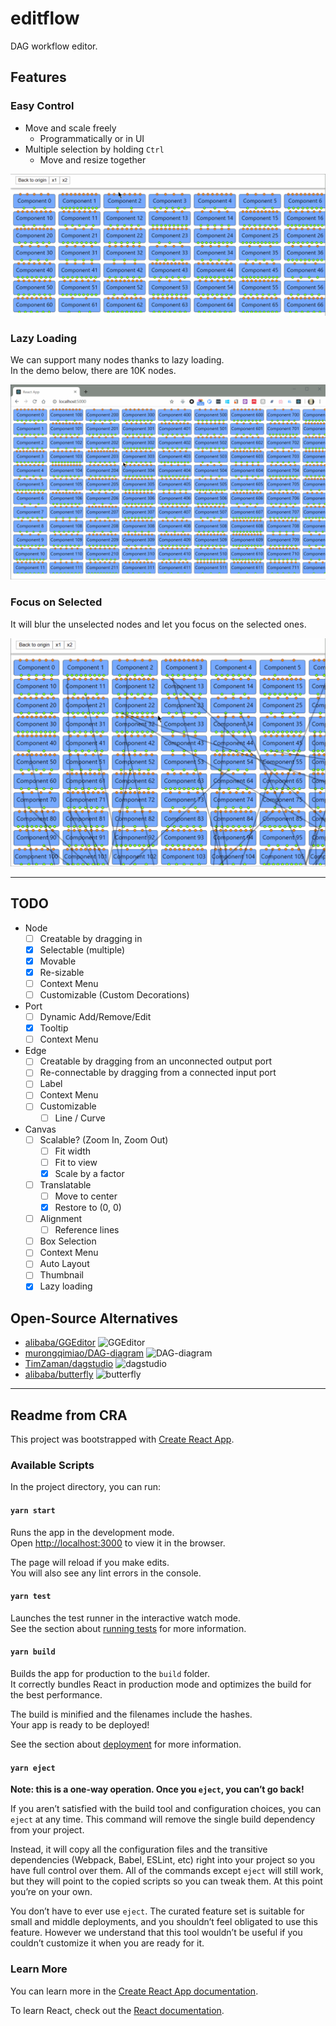 # editflow

DAG workflow editor.

## Features

### Easy Control

- Move and scale freely
  - Programmatically or in UI
- Multiple selection by holding `Ctrl`
  - Move and resize together

![Easy control](demo/easy-control.gif)

### Lazy Loading

We can support many nodes thanks to lazy loading.  
In the demo below, there are 10K nodes.

![Lazy Loading 10K Nodes](demo/lazy-loading.gif)

### Focus on Selected

It will blur the unselected nodes and let you focus on the selected ones.

![Blur unselected](demo/blur-unselected.gif)

---

## TODO

- Node
   - [ ] Creatable by dragging in
   - [x] Selectable (multiple)
   - [x] Movable
   - [x] Re-sizable
   - [ ] Context Menu
   - [ ] Customizable (Custom Decorations)
- Port
   - [ ] Dynamic Add/Remove/Edit
   - [x] Tooltip
   - [ ] Context Menu
- Edge
   - [ ] Creatable by dragging from an unconnected output port
   - [ ] Re-connectable by dragging from a connected input port
   - [ ] Label
   - [ ] Context Menu
   - [ ] Customizable 
     - [ ] Line / Curve
- Canvas
   - [ ] Scalable? (Zoom In, Zoom Out)
      - [ ] Fit width
      - [ ] Fit to view
      - [x] Scale by a factor
   - [ ] Translatable
      - [ ] Move to center
      - [x] Restore to (0, 0)
   - [ ] Alignment
      - [ ] Reference lines
   - [ ] Box Selection
   - [ ] Context Menu
   - [ ] Auto Layout
   - [ ] Thumbnail
   - [x] Lazy loading

## Open-Source Alternatives

- [alibaba/GGEditor](https://github.com/alibaba/GGEditor)
  ![GGEditor](https://camo.githubusercontent.com/8391d76bcc7a7abe8bbe17da3104045a2b109358/68747470733a2f2f696d672e616c6963646e2e636f6d2f7466732f544231636c304c79417a6f4b31526a535a466c58586169345658612d3830302d3430372e676966)
- [murongqimiao/DAG-diagram](https://github.com/murongqimiao/DAG-diagram)
  ![DAG-diagram](https://camo.githubusercontent.com/ca359d0e29db4be5a6aabd28ca4676c8dec86d2a/68747470733a2f2f757365722d676f6c642d63646e2e786974752e696f2f323031392f392f332f313663663632333733343131363237353f773d34383026683d32373226663d67696626733d31363339313835)
- [TimZaman/dagstudio](https://github.com/TimZaman/dagstudio)
  ![dagstudio](https://github.com/TimZaman/dagstudio/raw/master/misc/20160907_dagstudio_ex.gif)
- [alibaba/butterfly](https://github.com/alibaba/butterfly)
  ![butterfly](https://camo.githubusercontent.com/5dd03a6457f868b6f4ff5c5a0f8c3f7a838aa329/68747470733a2f2f696d672e616c6963646e2e636f6d2f7466732f5442316d77723067627231674b306a535a464458586239795658612d313030302d313030302e706e67)

---

## Readme from CRA

This project was bootstrapped with [Create React App](https://github.com/facebook/create-react-app).

### Available Scripts

In the project directory, you can run:

#### `yarn start`

Runs the app in the development mode.<br />
Open [http://localhost:3000](http://localhost:3000) to view it in the browser.

The page will reload if you make edits.<br />
You will also see any lint errors in the console.

#### `yarn test`

Launches the test runner in the interactive watch mode.<br />
See the section about [running tests](https://facebook.github.io/create-react-app/docs/running-tests) for more information.

#### `yarn build`

Builds the app for production to the `build` folder.<br />
It correctly bundles React in production mode and optimizes the build for the best performance.

The build is minified and the filenames include the hashes.<br />
Your app is ready to be deployed!

See the section about [deployment](https://facebook.github.io/create-react-app/docs/deployment) for more information.

#### `yarn eject`

**Note: this is a one-way operation. Once you `eject`, you can’t go back!**

If you aren’t satisfied with the build tool and configuration choices, you can `eject` at any time. This command will remove the single build dependency from your project.

Instead, it will copy all the configuration files and the transitive dependencies (Webpack, Babel, ESLint, etc) right into your project so you have full control over them. All of the commands except `eject` will still work, but they will point to the copied scripts so you can tweak them. At this point you’re on your own.

You don’t have to ever use `eject`. The curated feature set is suitable for small and middle deployments, and you shouldn’t feel obligated to use this feature. However we understand that this tool wouldn’t be useful if you couldn’t customize it when you are ready for it.

### Learn More

You can learn more in the [Create React App documentation](https://facebook.github.io/create-react-app/docs/getting-started).

To learn React, check out the [React documentation](https://reactjs.org/).
